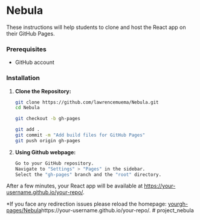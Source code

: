# Nebula

These instructions will help students to clone and host the React app on their GitHub Pages.

### Prerequisites

- GitHub account

### Installation

1. **Clone the Repository:**

   ```bash
   git clone https://github.com/lawrencemuema/Nebula.git
   cd Nebula

   git checkout -b gh-pages

   git add .
   git commit -m "Add build files for GitHub Pages"
   git push origin gh-pages
   ```

2. **Using Github webpage:**

   ```bash
   Go to your GitHub repository.
   Navigate to "Settings" > "Pages" in the sidebar.
   Select the "gh-pages" branch and the "root" directory.
   ```


After a few minutes, your React app will be available at https://your-username.github.io/your-repo/.

*If you face any redirection issues please reload the homepage: [yourgh-pages/Nebula](https://your-username.github.io/your-repo/.)https://your-username.github.io/your-repo/.
#   p r o j e c t _ n e b u l a  
 